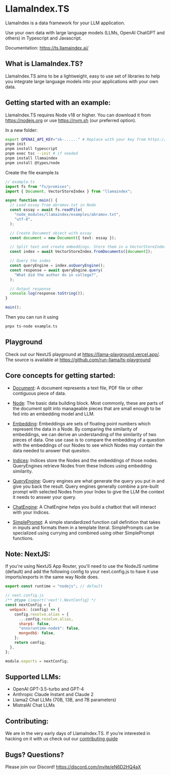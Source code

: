 # LlamaIndex.TS

LlamaIndex is a data framework for your LLM application.

Use your own data with large language models (LLMs, OpenAI ChatGPT and others) in Typescript and Javascript.

Documentation: https://ts.llamaindex.ai/

## What is LlamaIndex.TS?

LlamaIndex.TS aims to be a lightweight, easy to use set of libraries to help you integrate large language models into your applications with your own data.

## Getting started with an example:

LlamaIndex.TS requires Node v18 or higher. You can download it from https://nodejs.org or use https://nvm.sh (our preferred option).

In a new folder:

```bash
export OPENAI_API_KEY="sk-......" # Replace with your key from https://platform.openai.com/account/api-keys
pnpm init
pnpm install typescript
pnpm exec tsc --init # if needed
pnpm install llamaindex
pnpm install @types/node
```

Create the file example.ts

```ts
// example.ts
import fs from "fs/promises";
import { Document, VectorStoreIndex } from "llamaindex";

async function main() {
  // Load essay from abramov.txt in Node
  const essay = await fs.readFile(
    "node_modules/llamaindex/examples/abramov.txt",
    "utf-8",
  );

  // Create Document object with essay
  const document = new Document({ text: essay });

  // Split text and create embeddings. Store them in a VectorStoreIndex
  const index = await VectorStoreIndex.fromDocuments([document]);

  // Query the index
  const queryEngine = index.asQueryEngine();
  const response = await queryEngine.query(
    "What did the author do in college?",
  );

  // Output response
  console.log(response.toString());
}

main();
```

Then you can run it using

```bash
pnpx ts-node example.ts
```

## Playground

Check out our NextJS playground at https://llama-playground.vercel.app/. The source is available at https://github.com/run-llama/ts-playground

## Core concepts for getting started:

- [Document](/packages/core/src/Node.ts): A document represents a text file, PDF file or other contiguous piece of data.

- [Node](/packages/core/src/Node.ts): The basic data building block. Most commonly, these are parts of the document split into manageable pieces that are small enough to be fed into an embedding model and LLM.

- [Embedding](/packages/core/src/Embedding.ts): Embeddings are sets of floating point numbers which represent the data in a Node. By comparing the similarity of embeddings, we can derive an understanding of the similarity of two pieces of data. One use case is to compare the embedding of a question with the embeddings of our Nodes to see which Nodes may contain the data needed to answer that quesiton.

- [Indices](/packages/core/src/indices/): Indices store the Nodes and the embeddings of those nodes. QueryEngines retrieve Nodes from these Indices using embedding similarity.

- [QueryEngine](/packages/core/src/QueryEngine.ts): Query engines are what generate the query you put in and give you back the result. Query engines generally combine a pre-built prompt with selected Nodes from your Index to give the LLM the context it needs to answer your query.

- [ChatEngine](/packages/core/src/ChatEngine.ts): A ChatEngine helps you build a chatbot that will interact with your Indices.

- [SimplePrompt](/packages/core/src/Prompt.ts): A simple standardized function call definition that takes in inputs and formats them in a template literal. SimplePrompts can be specialized using currying and combined using other SimplePrompt functions.

## Note: NextJS:

If you're using NextJS App Router, you'll need to use the NodeJS runtime (default) and add the following config to your next.config.js to have it use imports/exports in the same way Node does.

```js
export const runtime = "nodejs"; // default
```

```js
// next.config.js
/** @type {import('next').NextConfig} */
const nextConfig = {
  webpack: (config) => {
    config.resolve.alias = {
      ...config.resolve.alias,
      sharp$: false,
      "onnxruntime-node$": false,
      mongodb$: false,
    };
    return config;
  },
};

module.exports = nextConfig;
```

## Supported LLMs:

- OpenAI GPT-3.5-turbo and GPT-4
- Anthropic Claude Instant and Claude 2
- Llama2 Chat LLMs (70B, 13B, and 7B parameters)
- MistralAI Chat LLMs

## Contributing:

We are in the very early days of LlamaIndex.TS. If you’re interested in hacking on it with us check out our [contributing guide](/CONTRIBUTING.md)

## Bugs? Questions?

Please join our Discord! https://discord.com/invite/eN6D2HQ4aX
